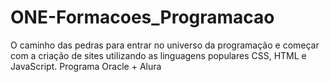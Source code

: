 # ONE-Formacoes_Programacao
O caminho das pedras para entrar no universo da programação e começar com a criação de sites utilizando as linguagens populares CSS, HTML e JavaScript. Programa Oracle + Alura
